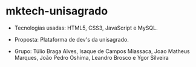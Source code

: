 # mktech-unisagrado

- Tecnologias usadas: HTML5, CSS3, JavaScript e MySQL.

- Proposta: Plataforma de dev's da unisagrado.

- Grupo: Túlio Braga Alves, Isaque de Campos Miassaca, Joao Matheus Marques, João Pedro Oshima, Leandro Brosco e Ygor Silveira
 
